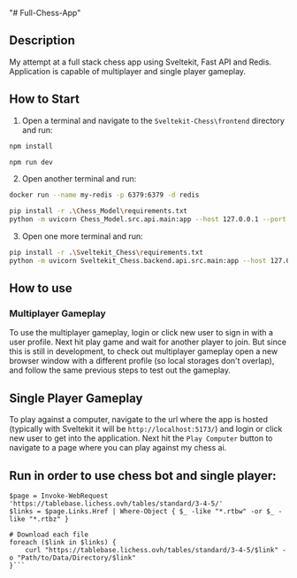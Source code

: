"# Full-Chess-App" 

## Description
My attempt at a full stack chess app using Sveltekit, Fast API and Redis. Application is capable of multiplayer and single player gameplay. 





## How to Start
1. Open a terminal and navigate to the `Sveltekit-Chess\frontend` directory and run:
```bash
npm install

npm run dev
```
2. Open another terminal and run:
```bash
docker run --name my-redis -p 6379:6379 -d redis

pip install -r .\Chess_Model\requirements.txt
python -m uvicorn Chess_Model.src.api.main:app --host 127.0.0.1 --port 8001
```
3. Open one more terminal and run:
```bash
pip install -r .\Sveltekit_Chess\requirements.txt
python -m uvicorn Sveltekit_Chess.backend.api.src.main:app --host 127.0.0.1 --port 8000
```
## How to use

### Multiplayer Gameplay
To use the multiplayer gameplay, login or click new user to sign in with a user profile. Next hit play game and wait for another player to join. But since this is still in development, to check out multiplayer gameplay open a new browser window with a different profile (so local storages don't overlap), and follow the same previous steps to test out the gameplay.

## Single Player Gameplay
To play against a computer, navigate to the url where the app is hosted (typically with Sveltekit it will be `http://localhost:5173/`) and login or click new user to get into the application. Next hit the `Play Computer` button to navigate to a page where you can play against my chess ai.

## Run in order to use chess bot and single player:
```# Get the list of file URLs
$page = Invoke-WebRequest 'https://tablebase.lichess.ovh/tables/standard/3-4-5/'
$links = $page.Links.Href | Where-Object { $_ -like "*.rtbw" -or $_ -like "*.rtbz" }

# Download each file
foreach ($link in $links) {
    curl "https://tablebase.lichess.ovh/tables/standard/3-4-5/$link" -o "Path/to/Data/Directory/$link"
}```
